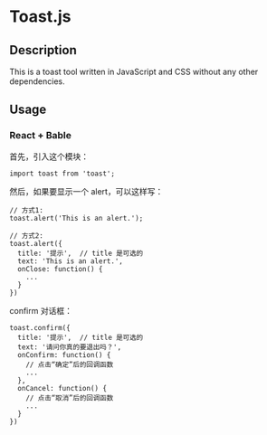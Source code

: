 # Toast.js

## Description

This is a toast tool written in JavaScript and CSS without any other dependencies.

## Usage

### React + Bable

首先，引入这个模块：

```
import toast from 'toast';
```

然后，如果要显示一个 alert，可以这样写：

```
// 方式1:
toast.alert('This is an alert.');

// 方式2:
toast.alert({
  title: '提示',  // title 是可选的
  text: 'This is an alert.',
  onClose: function() {
    ...
  }
})
```

confirm 对话框：

```
toast.confirm({
  title: '提示',  // title 是可选的
  text: '请问你真的要退出吗？',
  onConfirm: function() {
    // 点击“确定”后的回调函数
    ...
  },
  onCancel: function() {
    // 点击“取消”后的回调函数
    ...
  }
})
```

